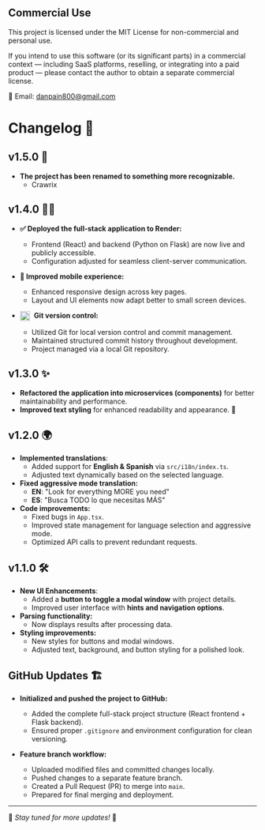 ## Commercial Use

This project is licensed under the MIT License for non-commercial and personal use.

If you intend to use this software (or its significant parts) in a commercial context — including SaaS platforms, reselling, or integrating into a paid product — please contact the author to obtain a separate commercial license.

📧 Email: danpain800@gmail.com

# Changelog 🚀

## v1.5.0 🔄

- **The project has been renamed to something more recognizable.**
  - Crawrix

## v1.4.0 🐱‍👤

- **✅ Deployed the full-stack application to Render:**
  - Frontend (React) and backend (Python on Flask) are now live and publicly accessible.
  - Configuration adjusted for seamless client-server communication.

- **📱 Improved mobile experience:**
  - Enhanced responsive design across key pages.
  - Layout and UI elements now adapt better to small screen devices.

- **<img src="https://upload.wikimedia.org/wikipedia/commons/3/3f/Git_icon.svg" alt="Git logo" width="20" style="vertical-align:middle; margin-right: 5px;"> Git version control:**
  - Utilized Git for local version control and commit management.
  - Maintained structured commit history throughout development.
  - Project managed via a local Git repository.

## v1.3.0 ✨
- **Refactored the application into microservices (components)** for better maintainability and performance.
- **Improved text styling** for enhanced readability and appearance. 🎨

## v1.2.0 🌍
- **Implemented translations**:
  - Added support for **English & Spanish** via `src/i18n/index.ts`.
  - Adjusted text dynamically based on the selected language.
- **Fixed aggressive mode translation:**
  - **EN**: "Look for everything MORE you need"
  - **ES**: "Busca TODO lo que necesitas MÁS"
- **Code improvements:**
  - Fixed bugs in `App.tsx`.
  - Improved state management for language selection and aggressive mode.
  - Optimized API calls to prevent redundant requests.

## v1.1.0 🛠
- **New UI Enhancements**:
  - Added a **button to toggle a modal window** with project details.
  - Improved user interface with **hints and navigation options**.
- **Parsing functionality:**
  - Now displays results after processing data.
- **Styling improvements:**
  - New styles for buttons and modal windows.
  - Adjusted text, background, and button styling for a polished look.

## GitHub Updates 🏗

- **Initialized and pushed the project to GitHub:**
  - Added the complete full-stack project structure (React frontend + Flask backend).
  - Ensured proper `.gitignore` and environment configuration for clean versioning.

- **Feature branch workflow:**
  - Uploaded modified files and committed changes locally.
  - Pushed changes to a separate feature branch.
  - Created a Pull Request (PR) to merge into `main`.
  - Prepared for final merging and deployment.


---

📌 *Stay tuned for more updates!* 🚀
